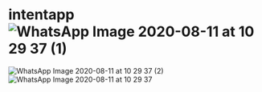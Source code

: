 # intentapp![WhatsApp Image 2020-08-11 at 10 29 37 (1)](https://user-images.githubusercontent.com/63860092/89855254-3a81a480-dbc0-11ea-8988-d62ed350c881.jpeg)
![WhatsApp Image 2020-08-11 at 10 29 37 (2)](https://user-images.githubusercontent.com/63860092/89855263-41101c00-dbc0-11ea-9e33-4f3f2618a9a4.jpeg)
![WhatsApp Image 2020-08-11 at 10 29 37](https://user-images.githubusercontent.com/63860092/89855267-42d9df80-dbc0-11ea-970b-07f4e43d2025.jpeg)
